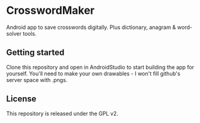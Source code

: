 # CrosswordMaker

Android app to save crosswords digitally. Plus dictionary, anagram & word-solver tools.

## Getting started

Clone this repository and open in AndroidStudio to start building the app for yourself.
You'll need to make your own drawables - I won't fill github's server space with .pngs.

## License

This repository is released under the GPL v2.
